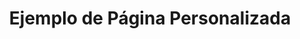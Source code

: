 ---
title: Ejemplo de Página Personalizada
title_seo: ''
slug: ejemplo-pagina-personalizada
description: ''
image: ''
draft: true
noindex: true
translationKey: example
---